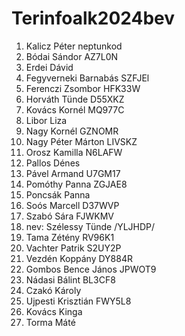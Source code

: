 # Terinfoalk2024bev

1. Kalicz Péter neptunkod
2. Bódai Sándor AZ7L0N
3. Erdei Dávid
4. Fegyverneki Barnabás SZFJEl
5. Ferenczi Zsombor HFK33W
6. Horváth Tünde D55XKZ
7. Kovács Kornél MQ977C
8. Libor Liza
9. Nagy Kornél GZNOMR
10. Nagy Péter Márton LIVSKZ
11. Orosz Kamilla N6LAFW
12. Pallos Dénes
13. Pável Armand U7GM17
14. Pomóthy Panna ZGJAE8
15. Poncsák Panna
16. Soós Marcell D37WVP
17. Szabó Sára FJWKMV
18. nev: Szélessy Tünde /YLJHDP/
19. Tama Zétény RV96K1
20. Vachter Patrik S2UY2P
22. Vezdén Koppány DY884R
23. Gombos Bence János JPWOT9
24. Nádasi Bálint BL3CF8
25. Czakó Károly
26. Ujpesti Krisztián FWY5L8
27. Kovács Kinga
28. Torma Máté
